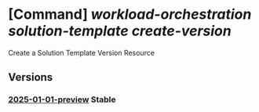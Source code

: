 # [Command] _workload-orchestration solution-template create-version_

Create a Solution Template Version Resource

## Versions

### [2025-01-01-preview](/Resources/mgmt-plane/L3N1YnNjcmlwdGlvbnMve30vcmVzb3VyY2Vncm91cHMve30vcHJvdmlkZXJzL21pY3Jvc29mdC5lZGdlL3NvbHV0aW9udGVtcGxhdGVzL3t9L2NyZWF0ZXZlcnNpb24=/2025-01-01-preview.xml) **Stable**

<!-- mgmt-plane /subscriptions/{}/resourcegroups/{}/providers/microsoft.edge/solutiontemplates/{}/createversion 2025-01-01-preview -->
